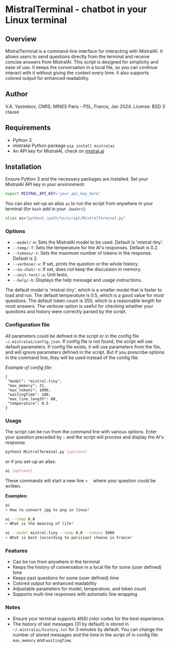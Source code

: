# MistralTerminal - chatbot in your Linux terminal

## Overview

MistralTerminal is a command-line interface for interacting with MistralAI. It allows users to send questions directly from the terminal and receive concise answers from MistralAI. This script is designed for simplicity and ease of use. It keeps the conversation in a local file, so you can continue interact with it without giving the context every time. It also supports colored output for enhanced readability.

## Author

V.A. Yastrebov, CNRS, MINES Paris - PSL, France, Jan 2024.
License: BSD 3 clause

## Requirements

- Python 3
- mistralai Python package `pip install mistralai`
- An API key for MistralAI, check on [mistral.ai](https://mistral.ai)

## Installation

Ensure Python 3 and the necessary packages are installed. Set your MistralAI API key in your environment:

```bash
export MISTRAL_API_KEY='your_api_key_here'
```
You can also set-up an alias `ai` to run the script from anywhere in your terminal (for `bash` add in your `.bashrc`):

```bash
alias ai="python3 /path/to/script/MistralTerminal.py"
```

### Options

- `--model/-m`: Sets the MistralAI model to be used. Default is 'mistral-tiny'.
- `--temp/-T`: Sets the temperature for the AI's responses. Default is 0.2.
- `--tokens/-t`: Sets the maximum number of tokens in the response. Default is 2.
- `--verbose/-v`: If set, prints the question or the whole history.
- `--no-chat/-n`: If set, does not keep the discussion in memory.
- `--unit-test/-u`: Unit tests.
- `--help/-h`: Displays the help message and usage instructions.

The default model is 'mistral-tiny', which is a smaller model that is faster to load and run. The default temperature is 0.5, which is a good value for most questions. The default token count is 350, which is a reasonable length for most answers. The verbose option is useful for checking whether your questions and history were correctly parsed by the script. 

### Configuration file

All parameters could be defined in the script or in the config file `~/.mistralai/config.json`. 
If config file is not found, the script will use default parameters.
If config file exists, it will use parameters from the file, and will ignore parameters defined in the script.
But if you prescribe options in the command line, they will be used instead of the config file.

*Example of config file:*
```
{
 "model": "mistral-tiny",
 "max_memory": 31,
 "max_tokens": 1000,
 "waitingTime": 180,
 "max_line_length": 80,
 "temperature": 0.5
}
``` 

### Usage

The script can be run from the command line with various options. Enter your question preceded by `:` and the script will process and display the AI's response.

```bash
python3 MistralTerminal.py [options]
```
or if you set-up an alias:
```bash
ai [options]
```
These commands will start a new line `>  ` where your question could be written.

**Examples:**

```bash
ai
> How to convert jpg to png in linux?
```

```bash
ai --temp 0.0
> What is the meaning of life?
```

```bash
ai --model mistral-tiny --temp 0.8 --tokens 5000
> What is best (according to parisian) cheese in France?
```

### Features

- Can be run from anywhere in the terminal
- Keeps the history of conversation in a local file for some (user defined) time
- Keeps past questions for some (user defined) time
- Colored output for enhanced readability
- Adjustable parameters for model, temperature, and token count
- Supports multi-line responses with automatic line wrapping

### Notes

- Ensure your terminal supports ANSI color codes for the best experience.
- The history of last messages (31 by default) is stored in `~/.mistralai/history.txt` for 3 minutes by default. You can change the number of stored messages and the time in the script of in config file: `max_memory` and `waitingTime`.